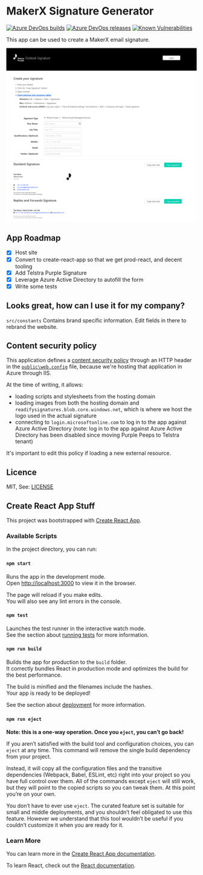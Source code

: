# MakerX Signature Generator

[![Azure DevOps builds](https://dev.azure.com/TelstraPurple-Engine/Operations/_apis/build/status/SignatureGenerator-CI)](https://dev.azure.com/TelstraPurple-Engine/Operations/_build/latest?definitionId=43)
[![Azure DevOps releases](https://vsrm.dev.azure.com/TelstraPurple-Engine/_apis/public/Release/badge/b08fef52-cecf-4455-80ba-0d7fb2e11521/4/5)](https://dev.azure.com/TelstraPurple-Engine/Operations/_release?view=mine&definitionId=4)
[![Known Vulnerabilities](https://snyk.io/test/github/Readify/telstra-purple-signatures/badge.svg?targetFile=package.json)](https://snyk.io/test/github/Readify/telstra-purple-signatures?targetFile=package.json)

This app can be used to create a MakerX email signature.

![Telstra Purple Signature Generator Screenshot](https://github.com/Readify/telstra-purple-signatures/blob/master/screenshot.png)

## App Roadmap

- [x] Host site
- [x] Convert to create-react-app so that we get prod-react, and decent tooling
- [x] Add Telstra Purple Signature
- [x] Leverage Azure Active Directory to autofill the form
- [x] Write some tests

## Looks great, how can I use it for my company?

`src/constants` Contains brand specific information. Edit fields in there to rebrand the website.

## Content security policy

This application defines a [content security policy](https://developer.mozilla.org/en-US/docs/Web/HTTP/CSP) through an HTTP header in the [`public\web.config`](./public/web.config) file, because we're hosting that application in Azure through IIS.

At the time of writing, it allows:

- loading scripts and stylesheets from the hosting domain
- loading images from both the hosting domain and `readifysignatures.blob.core.windows.net`, which is where we host the logo used in the actual signature
- connecting to `login.microsoftonline.com` to log in to the app against Azure Active Directory (note: log in to the app against Azure Active Directory has been disabled since moving Purple Peeps to Telstra tenant)

It's important to edit this policy if loading a new external resource.

## Licence

MIT, See: [LICENSE](https://github.com/Readify/telstra-purple-signatures/blob/master/LICENSE)

## Create React App Stuff

This project was bootstrapped with [Create React App](https://github.com/facebook/create-react-app).

### Available Scripts

In the project directory, you can run:

#### `npm start`

Runs the app in the development mode.<br>
Open [http://localhost:3000](http://localhost:3000) to view it in the browser.

The page will reload if you make edits.<br>
You will also see any lint errors in the console.

#### `npm test`

Launches the test runner in the interactive watch mode.<br>
See the section about [running tests](https://facebook.github.io/create-react-app/docs/running-tests) for more information.

#### `npm run build`

Builds the app for production to the `build` folder.<br>
It correctly bundles React in production mode and optimizes the build for the best performance.

The build is minified and the filenames include the hashes.<br>
Your app is ready to be deployed!

See the section about [deployment](https://facebook.github.io/create-react-app/docs/deployment) for more information.

#### `npm run eject`

**Note: this is a one-way operation. Once you `eject`, you can’t go back!**

If you aren’t satisfied with the build tool and configuration choices, you can `eject` at any time. This command will remove the single build dependency from your project.

Instead, it will copy all the configuration files and the transitive dependencies (Webpack, Babel, ESLint, etc) right into your project so you have full control over them. All of the commands except `eject` will still work, but they will point to the copied scripts so you can tweak them. At this point you’re on your own.

You don’t have to ever use `eject`. The curated feature set is suitable for small and middle deployments, and you shouldn’t feel obligated to use this feature. However we understand that this tool wouldn’t be useful if you couldn’t customize it when you are ready for it.

### Learn More

You can learn more in the [Create React App documentation](https://facebook.github.io/create-react-app/docs/getting-started).

To learn React, check out the [React documentation](https://reactjs.org/).
